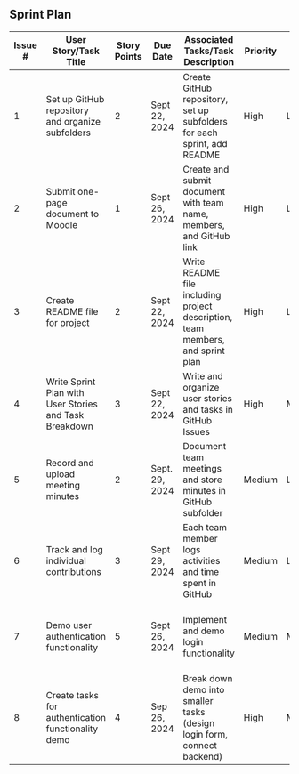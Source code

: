 ## Sprint Plan

| Issue # | User Story/Task Title                             | Story Points | Due Date       | Associated Tasks/Task Description                                           | Priority | Risk  | Explanation for Risk                                                                  | Responsible   |
|---------|---------------------------------------------------|--------------|----------------|----------------------------------------------------------------------------|----------|-------|--------------------------------------------------------------------------------------|---------------|
| 1       | Set up GitHub repository and organize subfolders  | 2            | Sept 22, 2024  | Create GitHub repository, set up subfolders for each sprint, add README     | High      | Low   | Straightforward setup with low risk                                                   | Hugo/Samuel |
| 2       | Submit one-page document to Moodle                | 1            | Sept 26, 2024  | Create and submit document with team name, members, and GitHub link         | High      | Low   | Simple submission task, no risks                                                      | Team Member B |
| 3       | Create README file for project                    | 2            | Sept 22, 2024  | Write README file including project description, team members, and sprint plan | High      | Low   | Minimal risk, basic documentation task                                                | Ariel / Robert |
| 4       | Write Sprint Plan with User Stories and Task Breakdown | 3        | Sept 22, 2024  | Write and organize user stories and tasks in GitHub Issues                  | High   | Medium| Risk of missing key tasks or improper breakdown of user stories                       | Hugo/Samuel |
| 5       | Record and upload meeting minutes                 | 2            | Sept. 29, 2024  | Document team meetings and store minutes in GitHub subfolder                | Medium      | Low   | Simple task, risk is negligible                                                      | Samuel |
| 6       | Track and log individual contributions            | 3            | Sept 29, 2024   | Each team member logs activities and time spent in GitHub                   | Medium   | Low   | Risk of incomplete or inconsistent logging                                            | All Members   |
| 7       | Demo user authentication functionality            | 5            | Sept 26, 2024   | Implement and demo login functionality                                      | Medium     | Medium| Risk of issues in authentication flow or demonstration errors                         | Team Member F |
| 8       | Create tasks for authentication functionality demo | 4            | Sep 26, 2024   | Break down demo into smaller tasks (design login form, connect backend)     | High     | Medium| Complexity of integrating frontend and backend for authentication                    | Team Member G |
